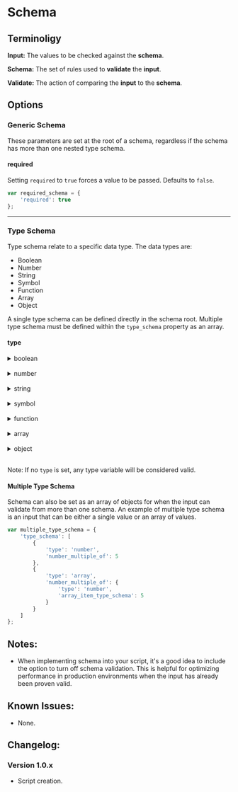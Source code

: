 # Schema

## Terminoligy

**Input:** The values to be checked against the **schema**.

**Schema:** The set of rules used to **validate** the **input**.

**Validate:** The action of comparing the **input** to the **schema**.

## Options

### Generic Schema

These parameters are set at the root of a schema, regardless if the schema has more than one nested type schema.

#### required

Setting `required` to `true` forces a value to be passed. Defaults to `false`.
```js
var required_schema = {
    'required': true
};
```

---

### Type Schema

Type schema relate to a specific data type. The data types are:

* Boolean
* Number
* String
* Symbol
* Function
* Array
* Object

A single type schema can be defined directly in the schema root. Multiple type schema must be defined within the `type_schema` property as an array.

#### type

<details>

<summary>boolean</summary>

```js
var boolean_schema = {
    'type': 'boolean'
};
```

Booleans have no unique options.

</details>
<br>
<details>

<summary>number</summary>

```js
var number_schema = {
    'type': 'number'
    'number_min': 0,
    'number_max': 25,
    'number_multiple_of': 5
};
```
**number_min**

The input number must be greater than or equal to the set `number_min` number. Defaults to `undefined`.

`'number_min': number`

**number_max**

The input number must be less than or equal to the set `number_max` number. Defaults to `undefined`.

`'number_max': number`

**number_multiple_of**

The input number must be a multiple of the set `number_multiple_of` number. Defaults to `undefined`.

`'number_multiple_of': number`

Note: You cam limit the number to integers by setting `number_multiple_of` to `1`.

</details>
<br>
<details>

<summary>string</summary>

```js
var string_schema = {
    'type': 'string',
    'string_min_characters': 5,
    'string_max_characters': 100,
    'string_regexp_match': '/dog/'
};
```

**string_min_characters**

The input string character count must be longer than or equal to the set `string_min_characters`. Defaults to `undefined`.

`'string_min_characters': number`

**string_max_characters**

The input string character count must be shorter than or equal to the set `string_max_characters`. Defaults to `undefined`.

`'string_max_characters': number`

**string_regexp_match**

The input string must return a match for the regular expression string set in `string_regexp_match`. Defaults to `undefined`.

`'string_regexp_match': string`

</details>
<br>
<details>

<summary>symbol</summary>

```js
var symbol_schema = {
    'type': 'symbol'
};
```

Symbols have no unique options.

</details>
<br>
<details>

<summary>function</summary>

```js
var function_schema = {
    'type': 'function'
};
```

Functions have no unique options.

</details>
<br>
<details>

<summary>array</summary>

```js
var array_schema = {
    'type': 'array',
    'array_min_length': 2,
    'array_max_length': 6,
    'array_item_type_schema': {
        'type': 'string'
    }
};
```

**array_min_length**

The input array length must be longer than or equal to the set `array_min_length`. Defaults to `undefined`.

`'array_min_length': number`

**array_max_length**

The input array length must be shorter than or equal to the set `array_max_length`. Defaults to `undefined`.

`'array_max_length': number`

**array_item_type_schema**

Each input array item must validate using the set `array_item_type_schema`. This value can also be defined as an array of type schema. Defaults to `undefined`.

`'array_item_type_schema': object|array`

</details>
<br>
<details>

<summary>object</summary>

```js
var object_schema = {
    'type': 'object',
    'object_allow_unexpected': false,
    'object_properties': {
        'property_abc': {
            'required': true,
            'type': 'number'
        }
        'property_xyz': {
            'type': 'string'
        }
    }
};
```

**object_allow_unexpected**

If set to `false`, input objects with properties not listed within `object_properties` will fail validation. Defaults to `true`.

`'object_allow_unexpected': boolean`

**object_properties**

Each property within the `object_properties` option represents a new full schema that can include generic schema options.

`'object_properties': object`

</details>
<br>

Note: If no `type` is set, any type variable will be considered valid.

#### Multiple Type Schema

Schema can also be set as an array of objects for when the input can validate from more than one schema. An example of multiple type schema is an input that can be either a single value or an array of values.

```js
var multiple_type_schema = {
    'type_schema': [
        {
            'type': 'number',
            'number_multiple_of': 5
        },
        {
            'type': 'array',
            'number_multiple_of': {
                'type': 'number',
                'array_item_type_schema': 5
            }
        }
    ]
};
```

## Notes:

* When implementing schema into your script, it's a good idea to include the option to turn off schema validation. This is helpful for optimizing performance in production environments when the input has already been proven valid.

## Known Issues:

* None.

## Changelog:

### Version 1.0.x

* Script creation.